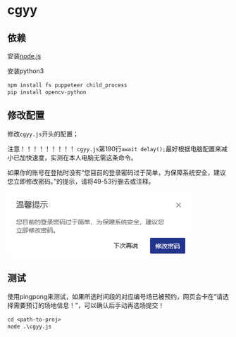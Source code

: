 # cgyy

## 依赖
安装[node.js](https://nodejs.org/en/download/current)

安装python3

```
npm install fs puppeteer child_process
pip install opencv-python
```

## 修改配置
修改`cgyy.js`开头的配置；

注意！！！！！！！！！
`cgyy.js`第190行`await delay();`最好根据电脑配置来减小已加快速度，实测在本人电脑无需这条命令。

如果你的账号在登陆时没有“您目前的登录密码过于简单，为保障系统安全，建议您立即修改密码。”的提示，请将49-53行删去或注释。

![tips](tips.png)


## 测试
使用pingpong来测试，如果所选时间段的对应编号场已被预约，网页会卡在“请选择需要预订的场地信息！”，可以确认后手动再选场提交！

```
cd <path-to-proj>
node .\cgyy.js
```